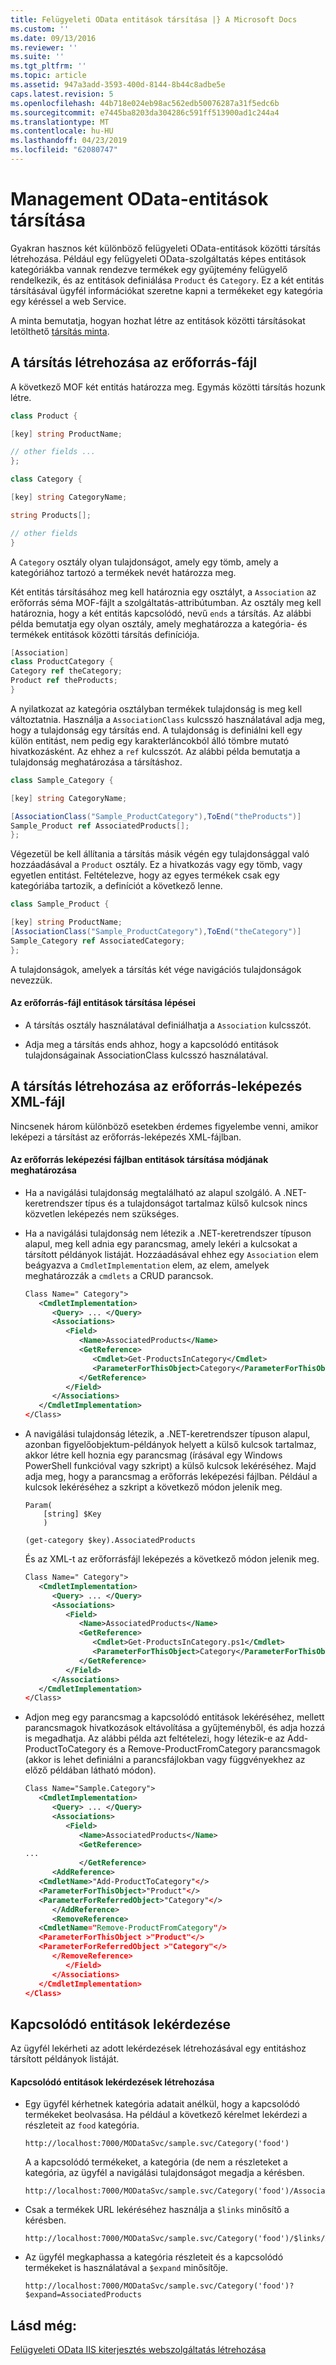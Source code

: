 ```yaml
---
title: Felügyeleti OData entitások társítása |} A Microsoft Docs
ms.custom: ''
ms.date: 09/13/2016
ms.reviewer: ''
ms.suite: ''
ms.tgt_pltfrm: ''
ms.topic: article
ms.assetid: 947a3add-3593-400d-8144-8b44c8adbe5e
caps.latest.revision: 5
ms.openlocfilehash: 44b718e024eb98ac562edb50076287a31f5edc6b
ms.sourcegitcommit: e7445ba8203da304286c591ff513900ad1c244a4
ms.translationtype: MT
ms.contentlocale: hu-HU
ms.lasthandoff: 04/23/2019
ms.locfileid: "62080747"
---
```

# <a name="associating-management-odata-entities"></a>Management OData-entitások társítása

Gyakran hasznos két különböző felügyeleti OData-entitások közötti társítás létrehozása. Például egy felügyeleti OData-szolgáltatás képes entitások kategóriákba vannak rendezve termékek egy gyűjtemény felügyelő rendelkezik, és az entitások definiálása `Product` és `Category`. Ez a két entitás társításával ügyfél információkat szeretne kapni a termékeket egy kategória egy kéréssel a web Service.

A minta bemutatja, hogyan hozhat létre az entitások közötti társításokat letölthető [társítás minta](https://code.msdn.microsoft.com:443/windowsdesktop/Association-sample-0f0fa87e).

## <a name="creating-the-association-in-the-resource-schema-file"></a>A társítás létrehozása az erőforrás-fájl

A következő MOF két entitás határozza meg. Egymás közötti társítás hozunk létre.

```csharp
class Product {

[key] string ProductName;

// other fields ...
};

class Category {

[key] string CategoryName;

string Products[];

// other fields
}
```

A `Category` osztály olyan tulajdonságot, amely egy tömb, amely a kategóriához tartozó a termékek nevét határozza meg.

Két entitás társításához meg kell határoznia egy osztályt, a `Association` az erőforrás séma MOF-fájlt a szolgáltatás-attribútumban. Az osztály meg kell határoznia, hogy a két entitás kapcsolódó, nevű `ends` a társítás. Az alábbi példa bemutatja egy olyan osztály, amely meghatározza a kategória- és termékek entitások közötti társítás definíciója.

```csharp
[Association]
class ProductCategory {
Category ref theCategory;
Product ref theProducts;
}
```

A nyilatkozat az kategória osztályban termékek tulajdonság is meg kell változtatnia. Használja a `AssociationClass` kulcsszó használatával adja meg, hogy a tulajdonság egy társítás end. A tulajdonság is definiálni kell egy külön entitást, nem pedig egy karakterláncokból álló tömbre mutató hivatkozásként. Az ehhez a `ref` kulcsszót. Az alábbi példa bemutatja a tulajdonság meghatározása a társításhoz.

```csharp
class Sample_Category {

[key] string CategoryName;

[AssociationClass("Sample_ProductCategory"),ToEnd("theProducts")]
Sample_Product ref AssociatedProducts[];
};
```

Végezetül be kell állítania a társítás másik végén egy tulajdonsággal való hozzáadásával a `Product` osztály. Ez a hivatkozás vagy egy tömb, vagy egyetlen entitást. Feltételezve, hogy az egyes termékek csak egy kategóriába tartozik, a definíciót a következő lenne.

```csharp
class Sample_Product {

[key] string ProductName;
[AssociationClass("Sample_ProductCategory"),ToEnd("theCategory")]
Sample_Category ref AssociatedCategory;
};
```

A tulajdonságok, amelyek a társítás két vége navigációs tulajdonságok nevezzük.

#### <a name="steps-for-associating-entities-in-the-resource-schema-file"></a>Az erőforrás-fájl entitások társítása lépései

- A társítás osztály használatával definiálhatja a `Association` kulcsszót.

- Adja meg a társítás ends ahhoz, hogy a kapcsolódó entitások tulajdonságainak AssociationClass kulcsszó használatával.

## <a name="creating-the-association-in-the-resource-mapping-xml-file"></a>A társítás létrehozása az erőforrás-leképezés XML-fájl

Nincsenek három különböző esetekben érdemes figyelembe venni, amikor leképezi a társítást az erőforrás-leképezés XML-fájlban.

#### <a name="determining-how-to-associate-entities-in-the-resource-mapping-file"></a>Az erőforrás leképezési fájlban entitások társítása módjának meghatározása

- Ha a navigálási tulajdonság megtalálható az alapul szolgáló. A .NET-keretrendszer típus és a tulajdonságot tartalmaz külső kulcsok nincs közvetlen leképezés nem szükséges.

- Ha a navigálási tulajdonság nem létezik a .NET-keretrendszer típuson alapul, meg kell adnia egy parancsmag, amely lekéri a kulcsokat a társított példányok listáját. Hozzáadásával ehhez egy `Association` elem beágyazva a `CmdletImplementation` elem, az elem, amelyek meghatározzák a `cmdlets` a CRUD parancsok.

  ```xml
  Class Name=" Category">
     <CmdletImplementation>
        <Query> ... </Query>
        <Associations>
           <Field>
              <Name>AssociatedProducts</Name>
              <GetReference>
                 <Cmdlet>Get-ProductsInCategory</Cmdlet>
                 <ParameterForThisObject>Category</ParameterForThisObject>
              </GetReference>
           </Field>
        </Associations>
     </CmdletImplementation>
  </Class>
  ```

- A navigálási tulajdonság létezik, a .NET-keretrendszer típuson alapul, azonban figyelőobjektum-példányok helyett a külső kulcsok tartalmaz, akkor létre kell hoznia egy parancsmag (írásával egy Windows PowerShell funkcióval vagy szkript) a külső kulcsok lekéréséhez. Majd adja meg, hogy a parancsmag a erőforrás leképezési fájlban. Például a kulcsok lekéréséhez a szkript a következő módon jelenik meg.

  ```
  Param(
      [string] $Key
      )

  (get-category $key).AssociatedProducts

  ```

  És az XML-t az erőforrásfájl leképezés a következő módon jelenik meg.

  ```xml
  Class Name=" Category">
     <CmdletImplementation>
        <Query> ... </Query>
        <Associations>
           <Field>
              <Name>AssociatedProducts</Name>
              <GetReference>
                 <Cmdlet>Get-ProductsInCategory.ps1</Cmdlet>
                 <ParameterForThisObject>Category</ParameterForThisObject>
              </GetReference>
           </Field>
        </Associations>
     </CmdletImplementation>
  </Class>
  ```

- Adjon meg egy parancsmag a kapcsolódó entitások lekéréséhez, mellett parancsmagok hivatkozások eltávolítása a gyűjteményből, és adja hozzá is megadhatja. Az alábbi példa azt feltételezi, hogy létezik-e az Add-ProductToCategory és a Remove-ProductFromCategory parancsmagok (akkor is lehet definiálni a parancsfájlokban vagy függvényekhez az előző példában látható módon).

  ```xml
  Class Name="Sample.Category">
     <CmdletImplementation>
        <Query> ... </Query>
        <Associations>
           <Field>
              <Name>AssociatedProducts</Name>
              <GetReference>
  ...
              </GetReference>
        <AddReference>
     <CmdletName>"Add-ProductToCategory"</>
     <ParameterForThisObject>"Product"</>
     <ParameterForReferredObject>"Category"</>
        </AddReference>
        <RemoveReference>
     <CmdletName="Remove-ProductFromCategory"/>
     <ParameterForThisObject >"Product"</>
     <ParameterForReferredObject >"Category"</>
        </RemoveReference>
           </Field>
        </Associations>
     </CmdletImplementation>
  </Class>
  ```

## <a name="querying-associated-entities"></a>Kapcsolódó entitások lekérdezése

Az ügyfél lekérheti az adott lekérdezések létrehozásával egy entitáshoz társított példányok listáját.

#### <a name="constructing-queries-for-associated-entities"></a>Kapcsolódó entitások lekérdezések létrehozása

- Egy ügyfél kérhetnek kategória adatait anélkül, hogy a kapcsolódó termékeket beolvasása. Ha például a következő kérelmet lekérdezi a részleteit az `food` kategória.

  ```
  http://localhost:7000/MODataSvc/sample.svc/Category('food')
  ```

  A a kapcsolódó termékeket, a kategória (de nem a részleteket a kategória, az ügyfél a navigálási tulajdonságot megadja a kérésben.

  ```
  http://localhost:7000/MODataSvc/sample.svc/Category('food')/AssociatedProducts
  ```

- Csak a termékek URL lekéréséhez használja a `$links` minősítő a kérésben.

  ```
  http://localhost:7000/MODataSvc/sample.svc/Category('food')/$links/AssociatedProducts
  ```

- Az ügyfél megkaphassa a kategória részleteit és a kapcsolódó termékeket is használatával a `$expand` minősítője.

  ```
  http://localhost:7000/MODataSvc/sample.svc/Category('food')?$expand=AssociatedProducts
  ```

## <a name="see-also"></a>Lásd még:

[Felügyeleti OData IIS kiterjesztés webszolgáltatás létrehozása](./creating-a-management-odata-web-service.md)